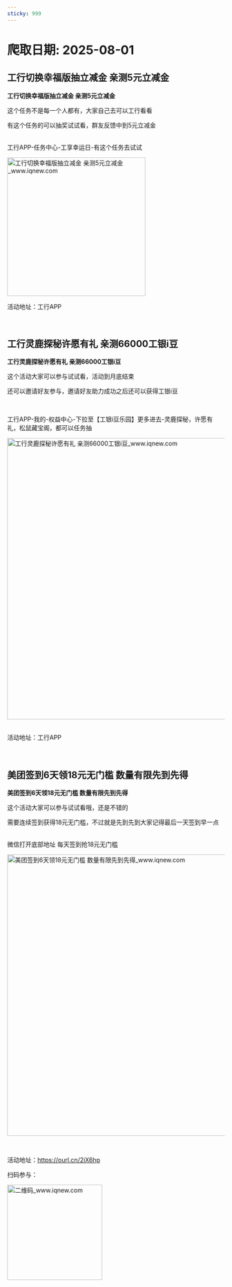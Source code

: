 ```yaml
---
sticky: 999
---
```

# 爬取日期: 2025-08-01
## 工行切换幸福版抽立减金 亲测5元立减金

<p><strong>工行切换幸福版抽立减金 亲测5元立减金</strong></p>
<p>这个任务不是每一个人都有，大家自己去可以工行看看</p>
<p>有这个任务的可以抽奖试试看，群友反馈中到5元立减金</p>
<p><br>工行APP-任务中心-工享幸运日-有这个任务去试试</p>
<p><img alt="工行切换幸福版抽立减金 亲测5元立减金_www.iqnew.com" src="https://image.smallfawn.work/?url=https://img.iqnew.com/d/file/p/2025/08/01/a0faf499020b829743c7b51c6e65bb0f.jpg" style="width: 320px; *//* height: 693px;" referrerpolicy="no-referrer"></p>
<p>活动地址：工行APP</p><br>
                    
                    
                

## 工行灵鹿探秘许愿有礼 亲测66000工银i豆

<p><strong>工行灵鹿探秘许愿有礼 亲测66000工银i豆</strong></p>
<p>这个活动大家可以参与试试看，活动到月底结束</p>
<p>还可以邀请好友参与，邀请好友助力成功之后还可以获得工银i豆</p>
<p>&nbsp;</p>
<p>工行APP-我的-权益中心-下拉至【工银i豆乐园】更多进去-灵鹿探秘，许愿有礼，松鼠藏宝阁，都可以任务抽</p>
<p><img alt="工行灵鹿探秘许愿有礼 亲测66000工银i豆_www.iqnew.com" src="https://image.smallfawn.work/?url=https://img.iqnew.com/d/file/p/2025/08/01/1fd9716873aed76733fcd90f33f8677f.jpg" style="width: 650px; *//* height: 711px;" referrerpolicy="no-referrer"></p>
<p><br>活动地址：工行APP</p><br>
                    
                    
                

## 美团签到6天领18元无门槛 数量有限先到先得

<p><strong>美团签到6天领18元无门槛 数量有限先到先得</strong></p>
<p>这个活动大家可以参与试试看哦，还是不错的</p>
<p>需要连续签到获得18元无门槛，不过就是先到先到大家记得最后一天签到早一点</p>
<p><br>微信打开底部地址 每天签到抢18元无门槛</p>
<p><img alt="美团签到6天领18元无门槛 数量有限先到先得_www.iqnew.com" src="https://image.smallfawn.work/?url=https://img.iqnew.com/d/file/p/2025/08/01/e76662bcf4d8113a54d14c4dc76c1bcc.jpg" style="width: 650px; *//* height: 704px;" referrerpolicy="no-referrer"></p>
<p>&nbsp;</p>
<p>活动地址：<a target="_blank" href="https://ourl.cn/2iX6hp">https://ourl.cn/2iX6hp</a></p>
<p>扫码参与：</p>
<p><img alt="二维码_www.iqnew.com" src="https://image.smallfawn.work/?url=https://img.iqnew.com/d/file/p/2025/08/01/c8119ae2f96a7318d1729dc34ccc56f0.jpg" style="width: 220px; *//* height: 225px;" referrerpolicy="no-referrer"></p><br>
                    
                    
                

